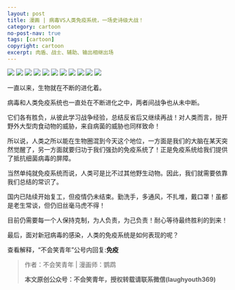 ```yaml
---
layout: post
title: 漫画 | 病毒VS人类免疫系统，一场史诗级大战！
category: cartoon
no-post-nav: true
tags: [cartoon]
copyright: cartoon
excerpt: 肉盾、战士、辅助、输出相继出场
---
```


![](http://favorites.ren/assets/images/2020/cartoon/immune01.jpeg)
![](http://favorites.ren/assets/images/2020/cartoon/immune02.jpeg)
![](http://favorites.ren/assets/images/2020/cartoon/immune03.jpeg)
![](http://favorites.ren/assets/images/2020/cartoon/immune04.jpeg)
![](http://favorites.ren/assets/images/2020/cartoon/immune05.jpeg)
![](http://favorites.ren/assets/images/2020/cartoon/immune06.jpeg)
![](http://favorites.ren/assets/images/2020/cartoon/immune07.jpeg)
![](http://favorites.ren/assets/images/2020/cartoon/immune08.jpeg)
![](http://favorites.ren/assets/images/2020/cartoon/immune09.jpeg)
![](http://favorites.ren/assets/images/2020/cartoon/immune10.jpeg)
![](http://favorites.ren/assets/images/2020/cartoon/immune11.jpeg)


一直以来，生物就在不断的进化着。
 
病毒和人类免疫系统也一直处在不断进化之中，两者间战争也从未中断。
 
它们各有胜负，从彼此学习战争经验，总结反省后又继续再战！对人类而言，抛开野外大型肉食动物的威胁，来自病菌的威胁也同样致命！
 
所以说，人类之所以能在生物圈混到今天这个地位，一方面是我们的大脑在某天突然觉醒了，另一方面就要归功于我们强劲的免疫系统了！正是免疫系统给我们提供了抵抗细菌病毒的屏障。

当然单纯就免疫系统而说，人类可是比不过其他野生动物。因此，我们就需要依靠我们总结的常识了。

国内已陆续开始复工，但疫情仍未结束。勤洗手，多通风，不扎堆，戴口罩！虽都是老生常谈，但仍旧丝毫马虎不得！

目前仍需要每一个人保持克制，为人负责，为己负责！耐心等待最终胜利的到来！
 
最后，面对新冠病毒的感染，人类的免疫系统是如何表现的呢？

查看解释，“不会笑青年”公号内回复:**免疫**


>作者：不会笑青年 | 漫画师：鹦鹉
>
>**本文原创公众号：不会笑青年，授权转载请联系微信(laughyouth369)**